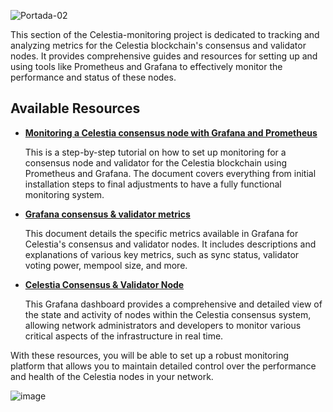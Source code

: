![Portada-02](https://github.com/Cumulo-pro/Celestia-monitoring/assets/2853158/be6bccbd-35b6-4f08-94b6-339e21574561)

This section of the Celestia-monitoring project is dedicated to tracking and analyzing metrics for the Celestia blockchain's consensus and validator nodes. It provides comprehensive guides and resources for setting up and using tools like Prometheus and Grafana to effectively monitor the performance and status of these nodes.

## Available Resources

- **[Monitoring a Celestia consensus node with Grafana and Prometheus](https://github.com/Cumulo-pro/Celestia-monitoring/blob/main/grafana_consensus%20/Grafana%26Prometheus.md)**

   This is a step-by-step tutorial on how to set up monitoring for a consensus node and validator for the Celestia blockchain using Prometheus and Grafana. The document covers everything from initial installation steps to final adjustments to have a fully functional monitoring system.

- **[Grafana consensus & validator metrics](https://github.com/Cumulo-pro/Celestia-monitoring/blob/main/grafana_consensus%20/grafana_consensus_metrics.md)**

   This document details the specific metrics available in Grafana for Celestia's consensus and validator nodes. It includes descriptions and explanations of various key metrics, such as sync status, validator voting power, mempool size, and more.

- **[Celestia Consensus & Validator Node](https://grafana.com/grafana/dashboards/21116-celestia-consensus-validator-node/)**

   This Grafana dashboard provides a comprehensive and detailed view of the state and activity of nodes within the Celestia consensus system, allowing network administrators and developers to monitor various critical aspects of the infrastructure in real time. 

With these resources, you will be able to set up a robust monitoring platform that allows you to maintain detailed control over the performance and health of the Celestia nodes in your network.

![image](https://github.com/Cumulo-pro/Celestia-monitoring/assets/2853158/8fdbedcb-0bb0-41ba-95b6-a440462778b4)
